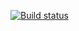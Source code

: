 [![Build status](https://ci.appveyor.com/api/projects/status/5092exp5qhuqc37k?svg=true)](https://ci.appveyor.com/project/Eineleine/ahj-popovers)
